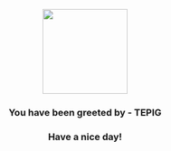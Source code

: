 <p align="center">
            <img src="https://raw.githubusercontent.com/PokeAPI/sprites/master/sprites/pokemon/498.png" width="150" height="150">
          </p>
          <h3 align="center">You have been greeted by - <b>TEPIG</b></h3>
          <h3 align="center">Have a nice day!</h3>
